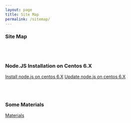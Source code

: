 ```yaml
---
layout: page
title: Site Map
permalink: /sitemap/
---
```



### Site Map

<br/><br/>

### Node.JS Installation on Centos 6.X

[Install node.js on centos 6.X](/nodejs/installation-on-centos-6/)
[Update node.js on centos 6.X](/nodejs/update-nodejs-on-centos-6/)


<br/><br/>

### Some Materials

[Materials](/materials/)
